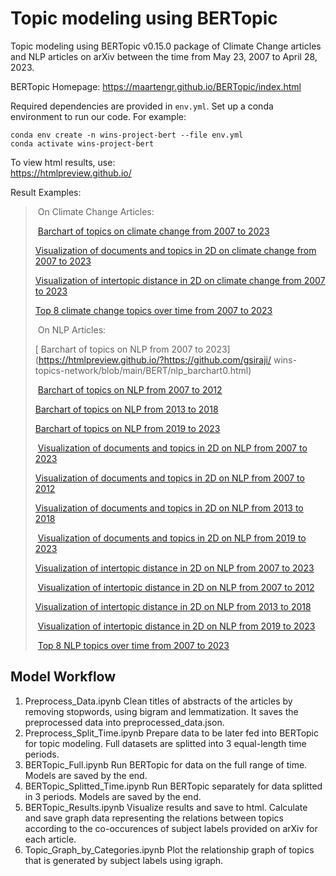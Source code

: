 # Topic modeling using BERTopic

Topic modeling using BERTopic v0.15.0 package of Climate Change articles and NLP articles on arXiv between the time from May 23, 2007 to April 28, 2023.

BERTopic Homepage: https://maartengr.github.io/BERTopic/index.html

Required dependencies are provided in `env.yml`. Set up a conda environment to run our code. For example:

```
conda env create -n wins-project-bert --file env.yml
conda activate wins-project-bert
```



To view html results, use: \
https://htmlpreview.github.io/

Result Examples:

> ​	On Climate Change Articles:
>
> ​		[Barchart of topics on climate change from 2007 to 2023](https://htmlpreview.github.io/?https://github.com/gsiraji/wins-topics-network/blob/main/BERT/cc_barchart0.html)
>
> ​	[	Visualization of documents and topics in 2D on climate change from 2007 to 2023](https://htmlpreview.github.io/?https://github.com/gsiraji/wins-topics-network/blob/main/BERT/cc_docs.html)
>
> ​	[	Visualization of intertopic distance in 2D on climate change from 2007 to 2023](https://htmlpreview.github.io/?https://github.com/gsiraji/wins-topics-network/blob/main/BERT/cc_topics.html)
>
> [		Top 8 climate change topics over time from 2007 to 2023](https://htmlpreview.github.io/?https://github.com/gsiraji/wins-topics-network/blob/main/BERT/cc_topics.over_time.html)
>
> ​	On NLP Articles:
>
> [		Barchart of topics on NLP from 2007 to 2023](https://htmlpreview.github.io/?https://github.com/gsiraji/	wins-topics-network/blob/main/BERT/nlp_barchart0.html)
>
> ​		[Barchart of topics on NLP from 2007 to 2012](https://htmlpreview.github.io/?https://github.com/gsiraji/wins-topics-network/blob/main/BERT/nlp_barchart1.html)
>
> ​	[	Barchart of topics on NLP from 2013 to 2018](https://htmlpreview.github.io/?https://github.com/gsiraji/wins-topics-network/blob/main/BERT/nlp_barchart2.html)
>
> ​	[	Barchart of topics on NLP from 2019 to 2023](https://htmlpreview.github.io/?https://github.com/gsiraji/wins-topics-network/blob/main/BERT/nlp_barchart3.html)
>
> ​		[Visualization of documents and topics in 2D on NLP from 2007 to 2023](https://htmlpreview.github.io/?https://github.com/gsiraji/wins-topics-network/blob/main/BERT/nlp_docs.html)
>
> [		Visualization of documents and topics in 2D on NLP from 2007 to 2012](https://htmlpreview.github.io/?https://github.com/gsiraji/wins-topics-network/blob/main/BERT/nlp_docs_t1.html)
>
> ​	[	Visualization of documents and topics in 2D on NLP from 2013 to 2018](https://htmlpreview.github.io/?https://github.com/gsiraji/wins-topics-network/blob/main/BERT/nlp_docs_t2.html)
>
> ​		[Visualization of documents and topics in 2D on NLP from 2019 to 2023](https://htmlpreview.github.io/?https://github.com/gsiraji/wins-topics-network/blob/main/BERT/nlp_docs_t3.html)
>
> ​	[	Visualization of intertopic distance in 2D on NLP from 2007 to 2023](https://htmlpreview.github.io/?https://github.com/gsiraji/wins-topics-network/blob/main/BERT/nlp_topics0.html)
>
> ​		[Visualization of intertopic distance in 2D on NLP from 2007 to 2012](https://htmlpreview.github.io/?https://github.com/gsiraji/wins-topics-network/blob/main/BERT/nlp_topics1.html)
>
> ​	[	Visualization of intertopic distance in 2D on NLP from 2013 to 2018](https://htmlpreview.github.io/?https://github.com/gsiraji/wins-topics-network/blob/main/BERT/nlp_topics2.html)
>
> ​		[Visualization of intertopic distance in 2D on NLP from 2019 to 2023](https://htmlpreview.github.io/?https://github.com/gsiraji/wins-topics-network/blob/main/BERT/nlp_topics3.html)
>
> ​		[Top 8 NLP topics over time from 2007 to 2023](https://htmlpreview.github.io/?https://github.com/gsiraji/wins-topics-network/blob/main/BERT/nlp_topics_over_time.html)



## Model Workflow

1. Preprocess_Data.ipynb
   Clean titles of abstracts of the articles by removing stopwords, using bigram and lemmatization. It saves the preprocessed data into preprocessed_data.json.
2. Preprocess_Split_Time.ipynb
   Prepare data to be later fed into BERTopic for topic modeling. Full datasets are splitted into 3 equal-length time periods.
3. BERTopic_Full.ipynb
   Run BERTopic for data on the full range of time. Models are saved by the end.
4. BERTopic_Splitted_Time.ipynb
   Run BERTopic separately for data splitted in 3 periods. Models are saved by the end.
5. BERTopic_Results.ipynb
   Visualize results and save to html. Calculate and save graph data representing the relations between topics according to the co-occurences of subject labels provided on arXiv for each article.
6. Topic_Graph_by_Categories.ipynb
   Plot the relationship graph of topics that is generated by subject labels using igraph.
